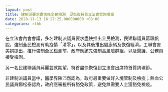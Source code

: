 ```yaml
---
layout: post
title: 建制派要求盡快推全民檢測　促恢復特首立法會質詢環節
date: 2020-11-13 16:27:25.000000000 +08:00
categories: rthk
---
```


在立法會內會會議，多名建制派議員要求盡快推出全民檢測，民建聯議員葛珮帆說，強制全民檢測有助疫情「清零」，以及其後推出健康碼及恢復經濟。工聯會麥美娟提出，推行強制全民檢測前，政府應該先強制高風險群組，以及醫護、公務員接受檢測。

另一名民建聯議員蔣麗芸就期望，特首盡快恢復到立法會出席特首質詢環節。

非建制派議員當中，醫學界陳沛然認為，政府最重要做好入境管制及檢疫；熱血公民議員鄭松泰認為，政府應審視所有豁免政策，避免無需要人士獲豁免檢疫。
